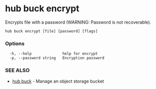 # hub buck encrypt

Encrypts file with a password (WARNING: Password is not recoverable).

```
hub buck encrypt [file] [password] [flags]
```

### Options

```
  -h, --help              help for encrypt
  -p, --password string   Encryption password
```

### SEE ALSO

* [hub buck](hub_buck.md)	 - Manage an object storage bucket
